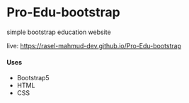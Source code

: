 # Pro-Edu-bootstrap

simple bootstrap education website

live: https://rasel-mahmud-dev.github.io/Pro-Edu-bootstrap


#### Uses
- Bootstrap5
- HTML
- CSS
